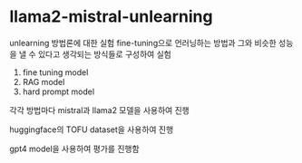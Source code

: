# llama2-mistral-unlearning

unlearning 방법론에 대한 실험
fine-tuning으로 언러닝하는 방법과 그와 비슷한 성능을 낼 수 있다고 생각되는 방식들로 구성하여 실험

1. fine tuning model
2. RAG model
3. hard prompt model

각각 방법마다 mistral과 llama2 모델을 사용하여 진행

huggingface의 TOFU dataset을 사용하여 진행

gpt4 model을 사용하여 평가를 진행함
